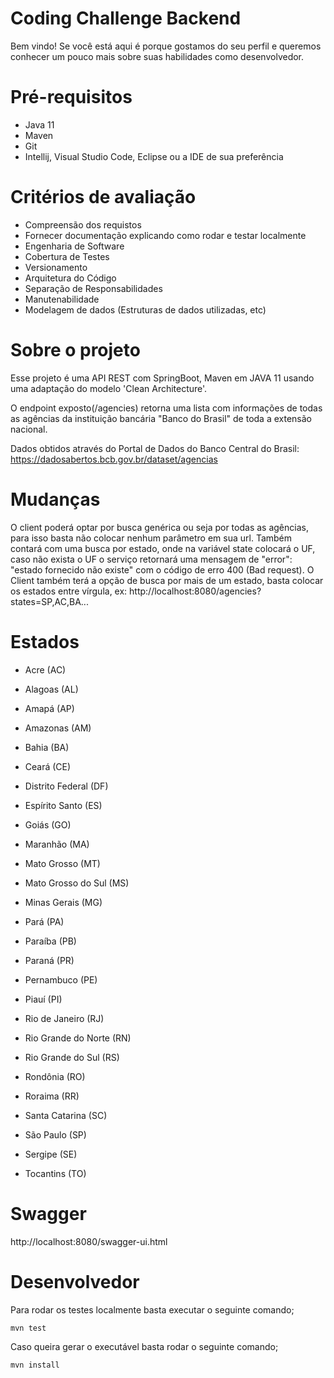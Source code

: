# Coding Challenge Backend

Bem vindo! Se você está aqui é porque gostamos do seu perfil e queremos conhecer um pouco mais sobre suas habilidades como desenvolvedor.

# Pré-requisitos

* Java 11
* Maven
* Git
* Intellij, Visual Studio Code, Eclipse ou a IDE de sua preferência

# Critérios de avaliação

* Compreensão dos requistos
* Fornecer documentação explicando como rodar e testar localmente
* Engenharia de Software
* Cobertura de Testes
* Versionamento
* Arquitetura do Código
* Separação de Responsabilidades
* Manutenabilidade
* Modelagem de dados (Estruturas de dados utilizadas, etc)

# Sobre o projeto

Esse projeto é uma API REST com SpringBoot, Maven em JAVA 11 usando uma adaptação do modelo 'Clean Architecture'.

O endpoint exposto(/agencies) retorna uma lista com informações de todas as agências da instituição bancária "Banco do Brasil" de toda a extensão nacional.

Dados obtidos através do Portal de Dados do Banco Central do Brasil:
https://dadosabertos.bcb.gov.br/dataset/agencias

# Mudanças

O client poderá optar por busca genérica ou seja por todas as agências, para isso basta não colocar nenhum parâmetro em sua url. Também contará com uma busca por estado, onde na variável state colocará o UF, caso não exista o UF o serviço retornará uma mensagem de "error": "estado fornecido não existe" com o código de erro 400 (Bad request). O Client também terá a opção de busca por mais de um estado, basta colocar os estados entre vírgula, ex: http://localhost:8080/agencies?states=SP,AC,BA...

# Estados


* Acre (AC)
* Alagoas (AL)

* Amapá (AP)

* Amazonas (AM)

* Bahia (BA)

* Ceará (CE)

* Distrito Federal (DF)

* Espírito Santo (ES)

* Goiás (GO)

* Maranhão (MA)

* Mato Grosso (MT)

* Mato Grosso do Sul (MS)

* Minas Gerais (MG)

* Pará (PA)

* Paraíba (PB)

* Paraná (PR)

* Pernambuco (PE)

* Piauí (PI)

* Rio de Janeiro (RJ)

* Rio Grande do Norte (RN)

* Rio Grande do Sul (RS)

* Rondônia (RO)

* Roraima (RR)

* Santa Catarina (SC)

* São Paulo (SP)

* Sergipe (SE)

* Tocantins (TO)

# Swagger

http://localhost:8080/swagger-ui.html

# Desenvolvedor

Para rodar os testes localmente basta executar o seguinte comando;

```
mvn test
```

Caso queira gerar o executável basta rodar o seguinte comando;

```
mvn install
```

